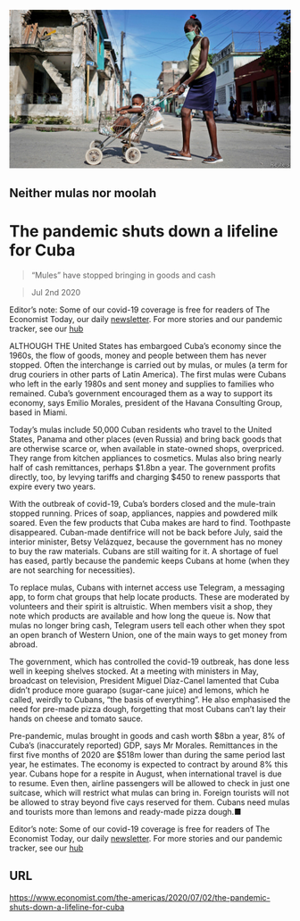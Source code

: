 ![](./images/20200704_AMP001_0.jpg)

## Neither mulas nor moolah

# The pandemic shuts down a lifeline for Cuba

> “Mules” have stopped bringing in goods and cash

> Jul 2nd 2020

Editor’s note: Some of our covid-19 coverage is free for readers of The Economist Today, our daily [newsletter](https://www.economist.com/https://my.economist.com/user#newsletter). For more stories and our pandemic tracker, see our [hub](https://www.economist.com//news/2020/03/11/the-economists-coverage-of-the-coronavirus)

ALTHOUGH THE United States has embargoed Cuba’s economy since the 1960s, the flow of goods, money and people between them has never stopped. Often the interchange is carried out by mulas, or mules (a term for drug couriers in other parts of Latin America). The first mulas were Cubans who left in the early 1980s and sent money and supplies to families who remained. Cuba’s government encouraged them as a way to support its economy, says Emilio Morales, president of the Havana Consulting Group, based in Miami.

Today’s mulas include 50,000 Cuban residents who travel to the United States, Panama and other places (even Russia) and bring back goods that are otherwise scarce or, when available in state-owned shops, overpriced. They range from kitchen appliances to cosmetics. Mulas also bring nearly half of cash remittances, perhaps $1.8bn a year. The government profits directly, too, by levying tariffs and charging $450 to renew passports that expire every two years.

With the outbreak of covid-19, Cuba’s borders closed and the mule-train stopped running. Prices of soap, appliances, nappies and powdered milk soared. Even the few products that Cuba makes are hard to find. Toothpaste disappeared. Cuban-made dentifrice will not be back before July, said the interior minister, Betsy Velázquez, because the government has no money to buy the raw materials. Cubans are still waiting for it. A shortage of fuel has eased, partly because the pandemic keeps Cubans at home (when they are not searching for necessities).

To replace mulas, Cubans with internet access use Telegram, a messaging app, to form chat groups that help locate products. These are moderated by volunteers and their spirit is altruistic. When members visit a shop, they note which products are available and how long the queue is. Now that mulas no longer bring cash, Telegram users tell each other when they spot an open branch of Western Union, one of the main ways to get money from abroad.

The government, which has controlled the covid-19 outbreak, has done less well in keeping shelves stocked. At a meeting with ministers in May, broadcast on television, President Miguel Díaz-Canel lamented that Cuba didn’t produce more guarapo (sugar-cane juice) and lemons, which he called, weirdly to Cubans, “the basis of everything”. He also emphasised the need for pre-made pizza dough, forgetting that most Cubans can’t lay their hands on cheese and tomato sauce.

Pre-pandemic, mulas brought in goods and cash worth $8bn a year, 8% of Cuba’s (inaccurately reported) GDP, says Mr Morales. Remittances in the first five months of 2020 are $518m lower than during the same period last year, he estimates. The economy is expected to contract by around 8% this year. Cubans hope for a respite in August, when international travel is due to resume. Even then, airline passengers will be allowed to check in just one suitcase, which will restrict what mulas can bring in. Foreign tourists will not be allowed to stray beyond five cays reserved for them. Cubans need mulas and tourists more than lemons and ready-made pizza dough.■

Editor’s note: Some of our covid-19 coverage is free for readers of The Economist Today, our daily [newsletter](https://www.economist.com/https://my.economist.com/user#newsletter). For more stories and our pandemic tracker, see our [hub](https://www.economist.com//news/2020/03/11/the-economists-coverage-of-the-coronavirus)

## URL

https://www.economist.com/the-americas/2020/07/02/the-pandemic-shuts-down-a-lifeline-for-cuba
